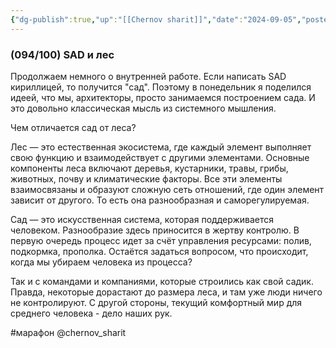 ```yaml
---
{"dg-publish":true,"up":"[[Chernov sharit]]","date":"2024-09-05","posted":"https://t.me/chernov_sharit/636","modified_at":"2024-09-10T22:36:45+03:00","published_at":"2024-09-05T19:05:00+03:00","dg-path":"/chernov_sharit/2024-09-05 sad и лес.md","permalink":"/chernov-sharit/2024-09-05-sad-i-les/","dgPassFrontmatter":true}
---
```



### **(094/100) SAD и лес**

Продолжаем немного о внутренней работе. Если написать SAD кириллицей, то получится "сад". Поэтому в понедельник я поделился идеей, что мы, архитекторы, просто занимаемся построением сада. И это довольно классическая мысль из системного мышления.

Чем отличается сад от леса?

Лес — это естественная экосистема, где каждый элемент выполняет свою функцию и взаимодействует с другими элементами. Основные компоненты леса включают деревья, кустарники, травы, грибы, животных, почву и климатические факторы. Все эти элементы взаимосвязаны и образуют сложную сеть отношений, где один элемент зависит от другого. То есть она разнообразная и саморегулируемая.

Сад — это искусственная система, которая поддерживается человеком. Разнообразие здесь приносится в жертву контролю. В первую очередь процесс идет за счёт управления ресурсами: полив, подкормка, прополка. Остаётся задаться вопросом, что происходит, когда мы убираем человека из процесса?

Так и с командами и компаниями, которые строились как свой садик. Правда, некоторые дорастают до размера леса, и там уже люди ничего не контролируют. С другой стороны, текущий комфортный мир для среднего человека - дело наших рук. 

#марафон @chernov_sharit

